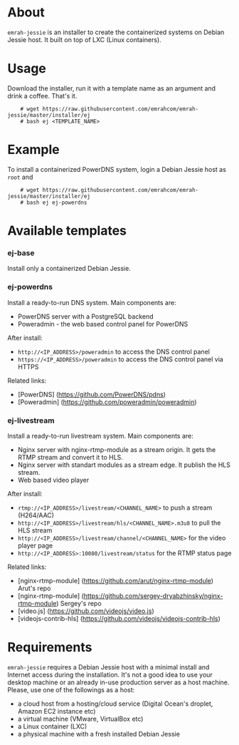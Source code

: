 About
=====
`emrah-jessie` is an installer to create the containerized systems on Debian Jessie host.
It built on top of LXC (Linux containers).

Usage
=====
Download the installer, run it with a template name as an argument and drink a coffee. That's it.
```
	# wget https://raw.githubusercontent.com/emrahcom/emrah-jessie/master/installer/ej
	# bash ej <TEMPLATE_NAME>
```

Example
=======
To install a containerized PowerDNS system, login a Debian Jessie host as `root` and
```
	# wget https://raw.githubusercontent.com/emrahcom/emrah-jessie/master/installer/ej
	# bash ej ej-powerdns
```

Available templates
===================
### ej-base
Install only a containerized Debian Jessie.

### ej-powerdns
Install a ready-to-run DNS system. Main components are:
* PowerDNS server with a PostgreSQL backend
* Poweradmin - the web based control panel for PowerDNS

After install:
* `http://<IP_ADDRESS>/poweradmin` to access the DNS control panel
* `https://<IP_ADDRESS>/poweradmin` to access the DNS control panel via HTTPS

Related links:
* [PowerDNS] (https://github.com/PowerDNS/pdns)
* [Poweradmin] (https://github.com/poweradmin/poweradmin)

### ej-livestream
Install a ready-to-run livestream system. Main components are:
* Nginx server with nginx-rtmp-module as a stream origin. It gets the RTMP stream and convert it to HLS.
* Nginx server with standart modules as a stream edge. It publish the HLS stream.
* Web based video player

After install:
* `rtmp://<IP_ADDRESS>/livestream/<CHANNEL_NAME>` to push a stream (H264/AAC)
* `http://<IP_ADDRESS>/livestream/hls/<CHANNEL_NAME>.m3u8` to pull the HLS stream
* `http://<IP_ADDRESS>/livestream/channel/<CHANNEL_NAME>` for the video player page
* `http://<IP_ADDRESS>:10080/livestream/status` for the RTMP status page

Related links:
* [nginx-rtmp-module] (https://github.com/arut/nginx-rtmp-module) Arut's repo
* [nginx-rtmp-module] (https://github.com/sergey-dryabzhinsky/nginx-rtmp-module) Sergey's repo
* [video.js] (https://github.com/videojs/video.js)
* [videojs-contrib-hls] (https://github.com/videojs/videojs-contrib-hls)

Requirements
============
`emrah-jessie` requires a Debian Jessie host with a minimal install and Internet access during the installation. It's not a good idea to use your desktop machine or an already in-use production server as a host machine. Please, use one of the followings as a host:
* a cloud host from a hosting/cloud service (Digital Ocean's droplet, Amazon EC2 instance etc)
* a virtual machine (VMware, VirtualBox etc)
* a Linux container (LXC)
* a physical machine with a fresh installed Debian Jessie
